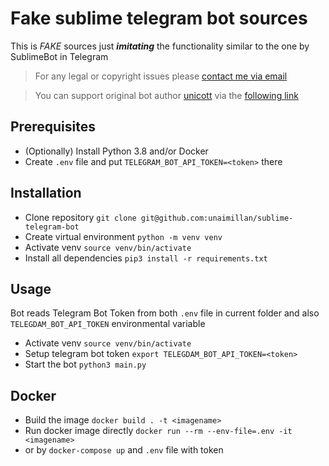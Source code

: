 # Fake sublime telegram bot sources

This is _FAKE_ sources just **_imitating_** the functionality similar to the one by SublimeBot in Telegram

> For any legal or copyright issues please [contact me via email](mailto:super.mvk@yandex.ru)

> You can support original bot author [unicott](http://unicott.com/) via the [following link](https://www.paypal.me/unicott/2)

## Prerequisites

* (Optionally) Install Python 3.8 and/or Docker
* Create `.env` file and put `TELEGRAM_BOT_API_TOKEN=<token>` there

## Installation

* Clone repository `git clone git@github.com:unaimillan/sublime-telegram-bot`
* Create virtual environment `python -m venv venv`
* Activate venv `source venv/bin/activate`
* Install all dependencies `pip3 install -r requirements.txt`

## Usage

Bot reads Telegram Bot Token from both `.env` file in current folder and also
`TELEGDAM_BOT_API_TOKEN` environmental variable

* Activate venv `source venv/bin/activate`
* Setup telegram bot token `export TELEGDAM_BOT_API_TOKEN=<token>`
* Start the bot `python3 main.py`

## Docker

* Build the image `docker build . -t <imagename>`
* Run docker image directly `docker run --rm --env-file=.env -it <imagename>`
* or by `docker-compose up` and `.env` file with token

